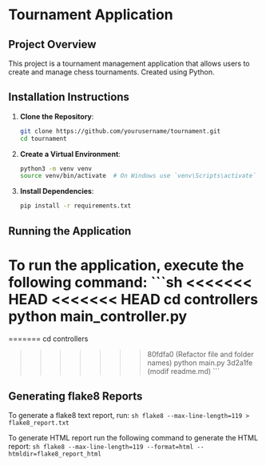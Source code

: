 # Tournament Application

## Project Overview

This project is a tournament management application that allows users to create and manage chess tournaments. 
Created using Python.

## Installation Instructions

1. **Clone the Repository**:
    ```sh
    git clone https://github.com/yourusername/tournament.git
    cd tournament
    ```

2. **Create a Virtual Environment**:
    ```sh
    python3 -m venv venv
    source venv/bin/activate  # On Windows use `venv\Scripts\activate`
    ```

3. **Install Dependencies**:
    ```sh
    pip install -r requirements.txt
    ```

## Running the Application

To run the application, execute the following command:
    ```sh
<<<<<<< HEAD
<<<<<<< HEAD
    cd controllers
    python main_controller.py
=======
=======
    cd controllers
>>>>>>> 80fdfa0 (Refactor file and folder names)
    python main.py
>>>>>>> 3d2a1fe (modif readme.md)
    ```

## Generating flake8 Reports

To generate a flake8 text report, run:
    ```sh
    flake8 --max-line-length=119 > flake8_report.txt
    ```

To generate HTML report run the following command to generate the HTML report:
    ```sh
    flake8 --max-line-length=119 --format=html --htmldir=flake8_report_html
    ```